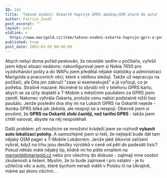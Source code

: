 ```yaml
---
ID: 142
title: 'Takové osobní: Oskartě hapruje GPRS a&nbsp;GSM alarm do auta'
author: Patrick Zandl
post_excerpt: ""
layout: post
oldlink: >
  https://www.marigold.cz/item/takove-osobni-oskarte-hapruje-gprs-a-gsm-alarm-do-auta
published: true
post_date: 2003-03-05 08:46:00
---
```

<p>
Abych nebyl doma pořád peskován, že neustále sedím u počítače, vyřešil jsem kdysi situaci nedávno: nakonfiguroval jsem si Nokia 7650 pro vyzdvihánáví pošty a do WAPu jsem předělal nějaké statistiky a administraci Marigolda a pracovních věcí, které s oblibou sleduji. Takže už nepracuju na počítači, ale Dita jen zabručí "zase si esemeskuješ" a já vyřizuji, co je potřeba. Strašně mazané. Nicméně to obnáší mít v telefonu GPRS kartu, abych se za účty doplatil a T-Mobile s měsíčním paušálem za GPRS jsem zamítl. Nakonec vyhrála Oskarta, protože cenu nabízí podstatně nižší bez paušálu. Jenže poslední dva dny mi na Lukách GPRS na Oskartě nejede - ikonka GPRS bliká jak zběsilá, ale nespojí se a nespojí. Obecně jsem si povšiml, že <STRONG>GPRS na Oskartě zlobí častěji, než tarifní GPRS </STRONG>- takže jsem chtěl varovat, abyste na něj nespoléhali. </p>

<p>
Další problém: při množícím se množství krádeží jsem se rozhodl <STRONG>vybavit auto lokalizací polohy.</STRONG> A samozřejmě jsem si řekl, že nejlepší bude dát tam nějaký GSM pager s T-Mobile Lokátorem. Jenže jaké šikovné zařízení vybrat, když na trhu jsou desítky výrobků v ceně od pěti do padesáti tisíc? Pokud někdo máte nějaký tip, klidně mi ho pište emailem na <A href="mailto:marigold@marigold.cz">marigold@marigold.cz</A> nebo pro všechny do diskuse - zajímají mne osobní zkušenosti a řešení. Myslím, že to bude zajímavé i pro ostatní - je to užitečná věc a auto, které bychom neradi viděli v Polsku či na Ukrajině, máme asi skoro všichni...</p>

